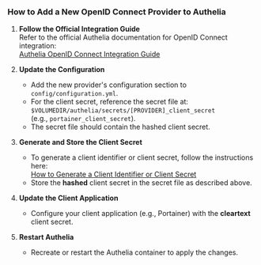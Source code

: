 ### How to Add a New OpenID Connect Provider to Authelia

1. **Follow the Official Integration Guide**  
   Refer to the official Authelia documentation for OpenID Connect integration:  
   [Authelia OpenID Connect Integration Guide](https://www.authelia.com/integration/openid-connect/)

2. **Update the Configuration**  
   - Add the new provider's configuration section to `config/configuration.yml`.
   - For the client secret, reference the secret file at:  
     `$VOLUMEDIR/authelia/secrets/[PROVIDER]_client_secret`  
     (e.g., `portainer_client_secret`).  
   - The secret file should contain the hashed client secret.

3. **Generate and Store the Client Secret**  
   - To generate a client identifier or client secret, follow the instructions here:  
     [How to Generate a Client Identifier or Client Secret](https://www.authelia.com/integration/openid-connect/frequently-asked-questions/#how-do-i-generate-a-client-identifier-or-client-secret)
   - Store the **hashed** client secret in the secret file as described above.

4. **Update the Client Application**  
   - Configure your client application (e.g., Portainer) with the **cleartext** client secret.

5. **Restart Authelia**  
   - Recreate or restart the Authelia container to apply the changes.

